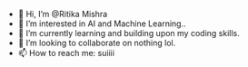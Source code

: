 - 👋 Hi, I’m @Ritika Mishra
- 👀 I’m interested in AI and Machine Learning..
- 🌱 I’m currently learning and building upon my coding skills.
- 💞️ I’m looking to collaborate on nothing lol. 
- 📫 How to reach me: suiiii

<!---
ritikazhaira/ritikazhaira is a ✨ special ✨ repository because its `README.md` (this file) appears on your GitHub profile.
You can click the Preview link to take a look at your changes.
--->
